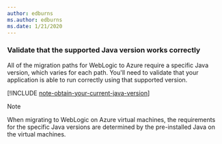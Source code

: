 ```yaml
---
author: edburns
ms.author: edburns
ms.date: 1/21/2020
---
```


### Validate that the supported Java version works correctly

All of the migration paths for WebLogic to Azure require a specific Java version, which varies for each path. You'll need to validate that your application is able to run correctly using that supported version.

[!INCLUDE [note-obtain-your-current-java-version](note-obtain-your-current-java-version.md)]

> [!NOTE]
> When migrating to WebLogic on Azure virtual machines, the requirements for the specific Java versions are determined by the pre-installed Java on the virtual machines.
